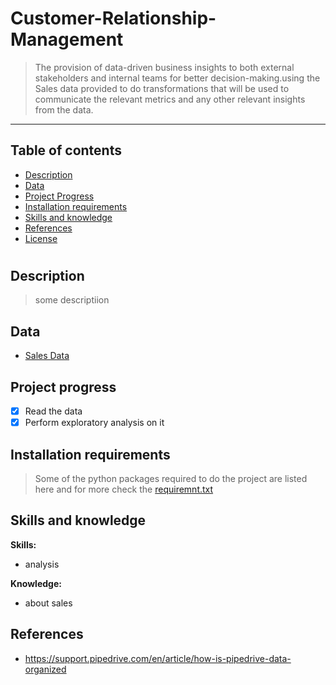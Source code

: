 # Customer-Relationship-Management
> The provision of data-driven business insights to both external stakeholders and internal teams for better decision-making.using the Sales data provided to do transformations that will be used to communicate the relevant metrics and any other relevant insights from the data. 

---
## Table of contents
* [Description](#description)
* [Data](#data)
* [Project Progress](#progress)
* [Installation requirements](#install)
* [Skills and knowledge](#hint)
* [References](#refs)
* [License](#license)

# <a name='description'></a>
## Description
> some descriptiion

<a name='data'></a>

## Data

* [Sales Data](https://drive.google.com/file/d/1Nz1ywJZvm0vtq_uwDUQkeBZH32NE3wWk/view)

<a name='Project progress'></a>

## Project progress
- [x] Read the data 
- [x] Perform exploratory analysis on it 

## Installation requirements
>Some of the python packages required to do the project are listed here and for more check the [requiremnt.txt]()

<a name='hint'></a>

## Skills and knowledge

**Skills:**

- analysis


**Knowledge:**
- about sales

 <a name='refs'></a>

 ## References

* https://support.pipedrive.com/en/article/how-is-pipedrive-data-organized
